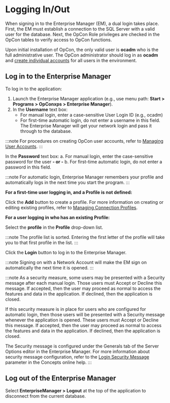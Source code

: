 # Logging In/Out

When signing in to the Enterprise Manager (EM), a dual login takes place. First, the EM must establish a connection to the SQL Server with a valid user for the database. Next, the OpCon Role privileges are checked in the OpCon tables to verify access to OpCon functions.

Upon initial installation of OpCon, the only valid user is **ocadm** who is the full administrative user. The OpCon administrator should log in as **ocadm** and [create individual accounts](Working-with-Security.md#chapter_4_-_security_3886353224_useraccounts) for all users in the environment.

## Log in to the Enterprise Manager

To log in to the application:

1. Launch the Enterprise Manager application (e.g., use menu path: **Start \> Programs \> OpConxps \> Enterprise Manager**).
2. In the **Username** text box:
   - For manual login, enter a case-sensitive User Login ID (e.g., ocadm)
   - For first-time automatic login, do not enter a username in this field. The Enterprise Manager will get your network login and pass it through to the database.

:::note
For procedures on creating OpCon user accounts, refer to [Managing User Accounts](Managing-User-Accounts.md#chapter_4_-_security_3886353224_useraccounts).
:::

In the **Password** text box:
a.  For manual login, enter the case-sensitive password for the user **- or -**
b.  For first-time automatic login, do not enter a password in this field.

:::note
For automatic login, Enterprise Manager remembers your profile and automatically logs in the next time you start the program.
:::

**For a first-time user logging in, and a Profile is not defined:**

Click the **Add** button to create a profile. For more information on creating or editing existing
profiles, refer to [Managing Connection Profiles](Managing-Connection-Profiles.md).

**For a user logging in who has an existing Profile:**

Select the **profile** in the **Profile** drop-down list.

:::note
The profile list is sorted. Entering the first letter of the profile will take you to that first profile in the list.
:::

Click the **Login** button to log in to the Enterprise Manager.

:::note
Signing on with a Network Account will make the EM sign on automatically the next time it is opened.
:::

:::note
As a security measure, some users may be presented with a Security message after each manual login. Those users must Accept or Decline this message. If accepted, then the user may proceed as normal to access the features and data in the application. If declined, then the application is closed.

If this security measure is in place for users who are configured for automatic login, then those users will be presented with a Security message whenever the application is opened. These users must Accept or Decline this message. If accepted, then the user may proceed as normal to access the features and data in the application. If declined, then the application is closed.

The Security message is configured under the Generals tab of the Server Options editor in the Enterprise Manager. For more information about security message configuration, refer to the [Login Security Message](../../../administration/server-options.md#general) parameter in the Concepts online help.
:::

## Log out of the Enterprise Manager

Select **EnterpriseManager \> Logout** at the top of the application to disconnect from the current database.
